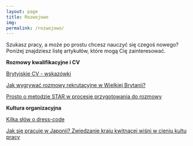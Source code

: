 ```yaml
---
layout: page
title: Rozwojowo
img: 
permalink: /rozwojowo/
---
```


Szukasz pracy, a może po prostu chcesz nauczyć się czegoś nowego? Poniżej znajdziesz listę artykułów, które mogą Cię zainteresować.
<div class="mt50"></div>


<b>Rozmowy kwalifikacyjne i CV</b>

[Brytyjskie CV - wskazówki](http://ministryoftalent.co.uk/2017/02/25/brytyjskie-cv/) 

[Jak wygrywać rozmowy rekrutacyjne w Wielkiej Brytanii?](http://ministryoftalent.co.uk/2016/06/23/jak-wygrywac-rozmowy/)

[Prosto o metodzie STAR w procesie przygotowania do rozmowy](http://ministryoftalent.co.uk/2016/05/22/zablysnij-na-rozmowie/)


<b>Kultura organizacyjna</b>

[Kilka słów o dress-code](http://ministryoftalent.co.uk/2016/08/07/dress-code/)

[Jak się pracuje w Japonii? Zwiedzanie kraju kwitnącej wiśni w cieniu kultu pracy](http://ministryoftalent.co.uk/2017/03/11/japonska-kultura_pracy/)







